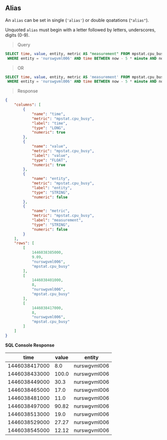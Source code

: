 ## Alias

An `alias` can be set in single (`'alias'`) or double qoatations (`"alias"`).

Unquoted `alias` must begin with a letter followed by letters, underscores, digits (0-9).

> Query

```sql
SELECT time, value, entity, metric AS "measurement" FROM mpstat.cpu_busy 
 WHERE entity = 'nurswgvml006' AND time BETWEEN now - 5 * minute AND now
```

> OR

```sql
SELECT time, value, entity, metric AS 'measurement' FROM mpstat.cpu_busy 
 WHERE entity = 'nurswgvml006' AND time BETWEEN now - 5 * minute AND now
```

> Response

```json
{
    "columns": [
        {
            "name": "time",
            "metric": "mpstat.cpu_busy",
            "label": "time",
            "type": "LONG",
            "numeric": true
        },
        {
            "name": "value",
            "metric": "mpstat.cpu_busy",
            "label": "value",
            "type": "FLOAT",
            "numeric": true
        },
        {
            "name": "entity",
            "metric": "mpstat.cpu_busy",
            "label": "entity",
            "type": "STRING",
            "numeric": false
        },
        {
            "name": "metric",
            "metric": "mpstat.cpu_busy",
            "label": "measurement",
            "type": "STRING",
            "numeric": false
        }
    ],
    "rows": [
        [
            1446038385000,
            9.09,
            "nurswgvml006",
            "mpstat.cpu_busy"
        ],
        [
            1446038401000,
            8,
            "nurswgvml006",
            "mpstat.cpu_busy"
        ],
        [
            1446038417000,
            8,
            "nurswgvml006",
            "mpstat.cpu_busy"
        ]
    ]
}
```

**SQL Console Response**

| time          | value | entity       |
|---------------|-------|--------------|
| 1446038417000 | 8.0   | nurswgvml006 |
| 1446038433000 | 100.0 | nurswgvml006 |
| 1446038449000 | 30.3  | nurswgvml006 |
| 1446038465000 | 17.0  | nurswgvml006 |
| 1446038481000 | 11.0  | nurswgvml006 |
| 1446038497000 | 90.82 | nurswgvml006 | 
| 1446038513000 | 19.0  | nurswgvml006 | 
| 1446038529000 | 27.27 | nurswgvml006 | 
| 1446038545000 | 12.12 | nurswgvml006 | 

